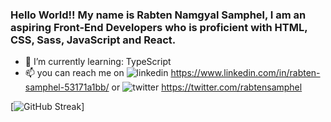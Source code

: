 ### Hello World!! My name is Rabten Namgyal Samphel, I am an aspiring Front-End Developers who is proficient with HTML, CSS, Sass, JavaScript and React.

- 🌱 I’m currently learning: TypeScript
- 📫 you can reach me on
![linkedin](https://user-images.githubusercontent.com/76475970/192119279-4d2d72f4-63af-4993-ad21-ed1d8465de41.svg) https://www.linkedin.com/in/rabten-samphel-53171a1bb/ or ![twitter](https://user-images.githubusercontent.com/76475970/192119319-d678d0dc-6e5d-482a-9969-cb166f965393.svg) https://twitter.com/rabtensamphel



[![GitHub Streak](https://github-readme-streak-stats.herokuapp.com?user=rabtennamgyal&theme=soft-green)]
